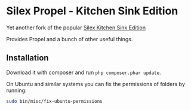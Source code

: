 Silex Propel - Kitchen Sink Edition
===================================

Yet another fork of the popular [Silex Kitchen Sink Edition](http://lyrixx.github.com/Silex-Kitchen-Edition)

Provides Propel and a bunch of other useful things.

## Installation

Download it with composer and run `php composer.phar update`.

On Ubuntu and similar systems you can fix the permissions of folders by running:

```bash
sudo bin/misc/fix-ubuntu-permissions
```